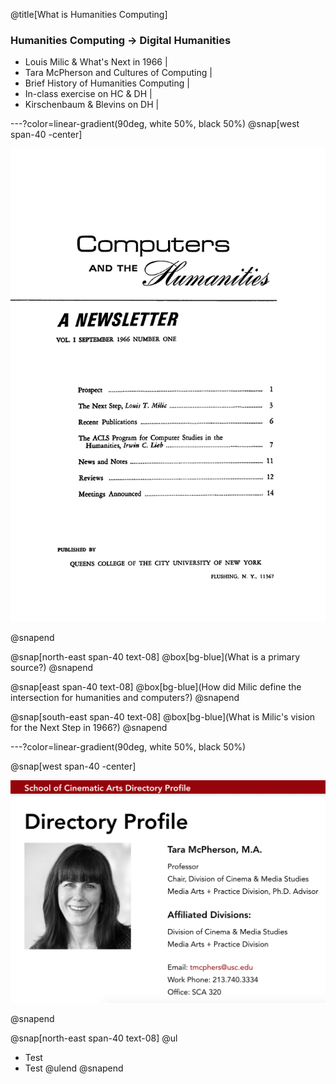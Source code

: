 @title[What is Humanities Computing]
### Humanities Computing -> Digital Humanities

- Louis Milic & What's Next in 1966 |
- Tara McPherson and Cultures of Computing |
- Brief History of Humanities Computing |
- In-class exercise on HC & DH |
- Kirschenbaum & Blevins on DH |

---?color=linear-gradient(90deg, white 50%, black 50%)
@snap[west span-40 -center]

![comps_hums](/week2/computers_hums_firstissue.gif)

@snapend

@snap[north-east span-40 text-08]
@box[bg-blue](What is a primary source?)
@snapend

@snap[east span-40 text-08]
@box[bg-blue](How did Milic define the intersection for humanities and computers?)
@snapend

@snap[south-east span-40 text-08]
@box[bg-blue](What is Milic's vision for the Next Step in 1966?)
@snapend

---?color=linear-gradient(90deg, white 50%, black 50%)

@snap[west span-40 -center]

![tara_mcpherson](/week2/tara_mcpherson.png)

@snapend

@snap[north-east span-40 text-08]
@ul
- Test
- Test
@ulend
@snapend